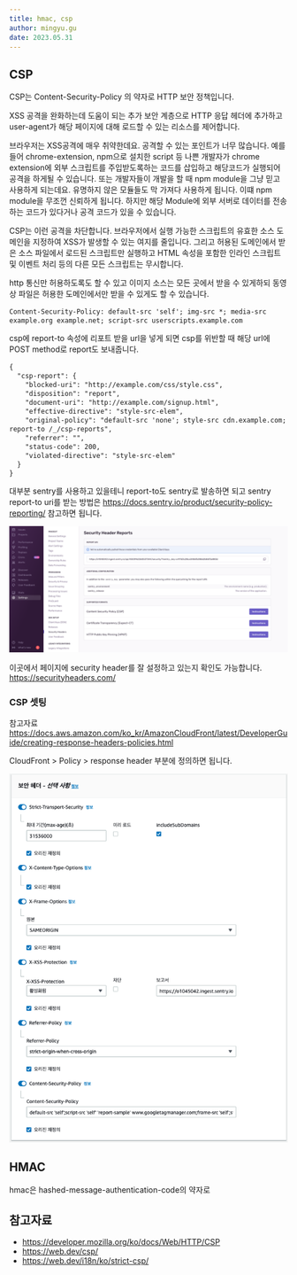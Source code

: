 ```yaml
---
title: hmac, csp
author: mingyu.gu
date: 2023.05.31
---
```


## CSP

CSP는 Content-Security-Policy 의 약자로 HTTP 보안 정책입니다.

XSS 공격을 완화하는데 도움이 되는 추가 보안 계층으로 HTTP 응답 헤더에 추가하고 user-agent가 해당 페이지에 대해 로드할 수 있는 리소스를 제어합니다.

브라우저는 XSS공격에 매우 취약한데요. 공격할 수 있는 포인트가 너무 많습니다. 예를들어 chrome-extension, npm으로 설치한 script 등 나쁜 개발자가 chrome extension에 외부 스크립트를 주입받도록하는 코드를 삽입하고 해당코드가 실행되어 공격을 하게될 수 있습니다. 또는 개발자들이 개발을 할 때 npm module을 그냥 믿고 사용하게 되는데요. 유명하지 않은 모듈들도 막 가져다 사용하게 됩니다. 이떄 npm module을 무조껀 신뢰하게 됩니다. 하지만 해당 Module에 외부 서버로 데이터를 전송하는 코드가 있다거나 공격 코드가 있을 수 있습니다.

CSP는 이런 공격을 차단합니다. 브라우저에서 실행 가능한 스크립트의 유효한 소스 도메인을 지정하여 XSS가 발생할 수 있는 여지를 줄입니다. 그리고 허용된 도메인에서 받은 소스 파일에서 로드된 스크립트만 실행하고 HTML 속성을 포함한 인라인 스크립트 및 이벤트 처리 등의 다른 모든 스크립트는 무시합니다.

http 통신만 허용하도록도 할 수 있고 이미지 소스는 모든 곳에서 받을 수 있게하되 동영상 파일은 허용한 도메인에서만 받을 수 있게도 할 수 있습니다.

```
Content-Security-Policy: default-src 'self'; img-src *; media-src example.org example.net; script-src userscripts.example.com
```

csp에 report-to 속성에 리포트 받을 url을 넣게 되면 csp를 위반할 때 해당 url에 POST method로 report도 보내줍니다. 

```
{
  "csp-report": {
    "blocked-uri": "http://example.com/css/style.css",
    "disposition": "report",
    "document-uri": "http://example.com/signup.html",
    "effective-directive": "style-src-elem",
    "original-policy": "default-src 'none'; style-src cdn.example.com; report-to /_/csp-reports",
    "referrer": "",
    "status-code": 200,
    "violated-directive": "style-src-elem"
  }
}
```

대부분 sentry를 사용하고 있을테니 report-to도 sentry로 발송하면 되고 sentry report-to uri를 받는 방법은 https://docs.sentry.io/product/security-policy-reporting/ 참고하면 됩니다.

![img](./image/csp-report-uri-sentry.png)

이곳에서 페이지에 security header를 잘 설정하고 있는지 확인도 가능합니다. https://securityheaders.com/

### CSP 셋팅

참고자료 https://docs.aws.amazon.com/ko_kr/AmazonCloudFront/latest/DeveloperGuide/creating-response-headers-policies.html

CloudFront > Policy > response header 부분에 정의하면 됩니다.

![img](./image/csp-cf.png)


## HMAC

hmac은 hashed-message-authentication-code의 약자로

## 참고자료

- https://developer.mozilla.org/ko/docs/Web/HTTP/CSP
- https://web.dev/csp/
- https://web.dev/i18n/ko/strict-csp/

